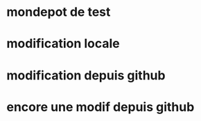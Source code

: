 # mondepot de test
# modification locale
# modification depuis github
# encore une modif depuis github
